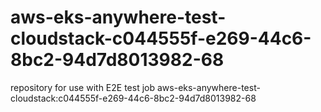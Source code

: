 # aws-eks-anywhere-test-cloudstack-c044555f-e269-44c6-8bc2-94d7d8013982-68
repository for use with E2E test job aws-eks-anywhere-test-cloudstack:c044555f-e269-44c6-8bc2-94d7d8013982-68
